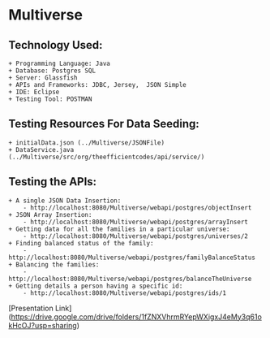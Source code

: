 # Multiverse

## Technology Used:
	+ Programming Language: Java
	+ Database: Postgres SQL
	+ Server: Glassfish
	+ APIs and Frameworks: JDBC, Jersey,  JSON Simple
	+ IDE: Eclipse
	+ Testing Tool: POSTMAN 
	
## Testing Resources For Data Seeding:
	+ initialData.json (../Multiverse/JSONFile)
	+ DataService.java (../Multiverse/src/org/theefficientcodes/api/service/)
	
## Testing the APIs:
	+ A single JSON Data Insertion: 
		- http://localhost:8080/Multiverse/webapi/postgres/objectInsert
	+ JSON Array Insertion:
		- http://localhost:8080/Multiverse/webapi/postgres/arrayInsert
	+ Getting data for all the families in a particular universe:
		- http://localhost:8080/Multiverse/webapi/postgres/universes/2
	+ Finding balanced status of the family:
		- http://localhost:8080/Multiverse/webapi/postgres/familyBalanceStatus
	+ Balancing the families:
		- http://localhost:8080/Multiverse/webapi/postgres/balanceTheUniverse
	+ Getting details a person having a specific id:
		- http://localhost:8080/Multiverse/webapi/postgres/ids/1

[Presentation Link] (https://drive.google.com/drive/folders/1fZNXVhrmRYepWXigxJ4eMy3q61okHcOJ?usp=sharing)